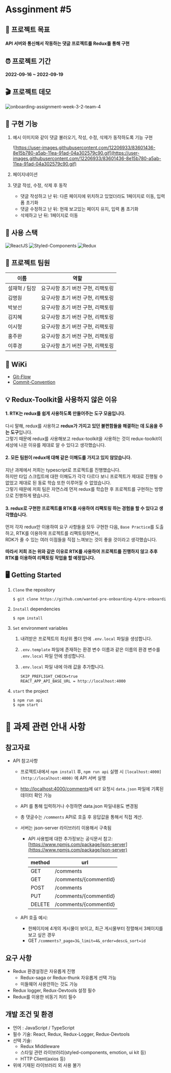 # Assginment #5

## 🎯 프로젝트 목표

#### API 서버와 통신해서 작동하는 댓글 프로젝트를 Redux를 통해 구현

## ⏰ 프로젝트 기간

#### 2022-09-16 ~ 2022-09-19

## 🎬 프로젝트 데모
![onboarding-assignment-week-3-2-team-4](https://user-images.githubusercontent.com/71430291/190939161-02fc34e9-2255-4f85-804b-3929b733d5b0.gif)

## :nut_and_bolt: 구현 기능

1. 예시 이미지와 같이 댓글 불러오기, 작성, 수정, 삭제가 동작하도록 기능 구현

   ![https://user-images.githubusercontent.com/12206933/83601436-8e15b780-a5ab-11ea-91ad-04a302579c90.gif](https://user-images.githubusercontent.com/12206933/83601436-8e15b780-a5ab-11ea-91ad-04a302579c90.gif)

2. 페이지네이션

3. 댓글 작성, 수정, 삭제 후 동작

   - 댓글 작성하고 난 뒤: 다른 페이지에 위치하고 있었더라도 1페이지로 이동, 입력 폼 초기화
   - 댓글 수정하고 난 뒤: 현재 보고있는 페이지 유지, 입력 폼 초기화
   - 삭제하고 난 뒤: 1페이지로 이동

## :hammer: 사용 스택

![ReactJS](https://img.shields.io/badge/ReactJS-20232A?style=for-the-badge&logo=react&logoColor=61DAFB) 
![Styled-Components](https://img.shields.io/badge/StyledComponents-DB7093?style=for-the-badge&logo=styled-components&logoColor=white)
![Redux](https://img.shields.io/badge/redux-764ABC?style=for-the-badge&logo=redux&logoColor=white)

## :handshake: 프로젝트 팀원

| 이름          |               역할                |
| ------------- | :-------------------------------: |
| 설재혁 / 팀장 | 요구사항 초기 버전 구현, 리팩토링 |
| 김명원        | 요구사항 초기 버전 구현, 리팩토링 |
| 박보선        | 요구사항 초기 버전 구현, 리팩토링 |
| 김지혜        | 요구사항 초기 버전 구현, 리팩토링 |
| 이시형        | 요구사항 초기 버전 구현, 리팩토링 |
| 홍주완        | 요구사항 초기 버전 구현, 리팩토링 |
| 이후경        | 요구사항 초기 버전 구현, 리팩토링 |

## 📖 WiKi

- [Git-Flow](https://github.com/wanted-pre-onboarding-4/pre-onboarding-assignment-week-3-2-team-4/wiki/Convention-&-Git-Flow#git-flow)
- [Commit-Convention](https://github.com/wanted-pre-onboarding-4/pre-onboarding-assignment-week-3-2-team-4/wiki/Convention-&-Git-Flow#commit-convention)


## 💡 Redux-Toolkit을 사용하지 않은 이유
#### 1. RTK는 redux를 쉽게 사용하도록 만들어주는 도구 모음입니다. 
다시 말해, redux를 사용하고 **redux가 가지고 있던 불편함들을 해결하는 데 도움을 주는 도구**입니다.<br />
그렇기 때문에 redux를 사용해보고 redux-toolkit을 사용하는 것이 redux-toolkit이 세상에 나온 이유를 제대로 알 수 있다고 생각했습니다.
<br />
#### 2. 모든 팀원이 redux에 대해 같은 이해도를 가지고 있지 않았습니다.
지난 과제에서 저희는 typescript로 프로젝트를 진행했습니다.<br />
하지만 타입 스크립트에 대한 이해도가 각각 다르다 보니 프로젝트가 제대로 진행될 수 없었고 제대로 된 동료 학습 또한 이루어질 수 없었습니다.<br />
그렇기 때문에 저희 팀은 자연스레 먼저 redux를 학습한 후 프로젝트를 구현하는 방향으로 진행하게 됐습니다.
<br />
#### 3. redux로 구현한 프로젝트를 RTK를 사용하여 리팩토링 하는 경험을 할 수 있다고 생각했습니다.
먼저 각자 redux만 이용하여 요구 사항들을 모두 구현한 다음, `Base Practice`를 도출하고, RTK를 이용하여 프로젝트를 리팩토링하면서, <br />
RDK가 줄 수 있는 여러 이점들을 직접 느껴보는 것이 좋을 것이라고 생각했습니다.
<br />
<br />
**따라서 저희 조는 위와 같은 이유로 RTK를 사용하여 프로젝트를 진행하지 않고 추후 RTK를 이용하여 리팩토링 작업을 할 예정입니다.**
## 🖥 Getting Started

1. `Clone` the repository

   ```markdown
   $ git clone https://github.com/wanted-pre-onboarding-4/pre-onboarding-assignment-week-3-2-team-4.git
   ```

2. `Install` dependencies

   ```markdown
   $ npm install
   ```

3. `Set` environment variables

   1. 내려받은 프로젝트의 최상위 폴더 안에 `.env.local` 파일을 생성합니다.

   2. `.env.template` 파일에 존재하는 환경 변수 이름과 같은 이름의 환경 변수를 `.env.local` 파일 안에 생성합니다.

   3. `.env.local` 파일 내에 아래 값을 추가합니다.

      ```markdown
      SKIP_PREFLIGHT_CHECK=true
      REACT_APP_API_BASE_URL = http://localhost:4000
      ```

4. `start` the project

   ```markdown
   $ npm run api
   $ npm start
   ```

# 📒 과제 관련 안내 사항

## 참고자료

- API 참고사항

  - 프로젝트내에서 `npm install` 후, `npm run api` 실행 시 `[localhost:4000](http://localhost:4000)` 에 API 서버 실행
  - [http://localhost:4000/comments](http://localhost:4000/comments)에 `GET` 요청시 `data.json` 파일에 기록된 데이터 확인 가능
  - API 를 통해 입력하거나 수정하면 data.json 파일내용도 변경됨
  - 총 댓글수는 `/comments` API로 호출 후 응답값을 통해서 직접 계산.
  - 서버는 json-server 라이브러리 이용해서 구축됨

    - API 사용법에 대한 추가정보는 공식문서 참고: [https://www.npmjs.com/package/json-server](https://www.npmjs.com/package/json-server)

      | method | url                   |
      | ------ | --------------------- |
      | GET    | /comments             |
      | GET    | /comments/{commentId} |
      | POST   | /comments             |
      | PUT    | /comments/{commentId} |
      | DELETE | /comments/{commentId} |

  - API 호출 예시:
    - 한페이지에 4개의 게시물이 보이고, 최근 게시물부터 정렬해서 3페이지를 보고 싶은 경우
    - GET `/comments?_page=3&_limit=4&_order=desc&_sort=id`

## 요구 사항

- Redux 환경설정은 자유롭게 진행
  - Redux-saga or Redux-thunk 자유롭게 선택 가능
  - 미들웨어 사용안하는 것도 가능
- Redux logger, Redux-Devtools 설정 필수
- Redux를 이용한 비동기 처리 필수

## 개발 조건 및 환경

- 언어 : JavaScript / TypeScript
- 필수 기술: React, Redux, Redux-Logger, Redux-Devtools
- 선택 기술:
  - Redux Middleware
  - 스타일 관련 라이브러리(styled-components, emotion, ui kit 등)
  - HTTP Client(axios 등)
- 위에 기재된 라이브러리 외 사용 불가
